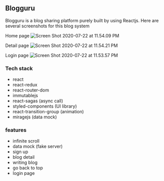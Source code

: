 ## Blogguru

Blogguru is a blog sharing platform purely built by using Reactjs. Here are several screenshots for this blog system

Home page
![Screen Shot 2020-07-22 at 11.54.09 PM](https://i.imgur.com/SqhDWhx.png)

Detail page
![Screen Shot 2020-07-22 at 11.54.21 PM](https://i.imgur.com/3mleGXY.jpg)

Login page
![Screen Shot 2020-07-22 at 11.53.57 PM](https://i.imgur.com/XF4WLSU.png)


### Tech stack
- react
- react-redux
- react-router-dom
- immutablejs
- react-sagas (async call)
- styled-components (UI library)
- react-transition-group (animation)
- miragejs (data mock)

### features
- infinite scroll
- data mock (fake server)
- sign up
- blog detail
- writing blog
- go back to top
- login page